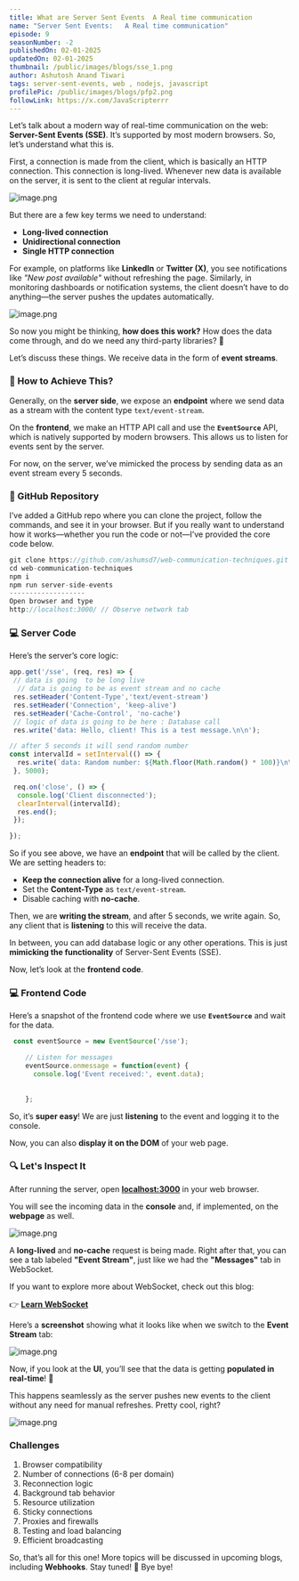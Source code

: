 ```yaml
---
title: What are Server Sent Events  A Real time communication
name: "Server Sent Events:   A Real time communication"
episode: 9
seasonNumber: -2
publishedOn: 02-01-2025
updatedOn: 02-01-2025
thumbnail: /public/images/blogs/sse_1.png
author: Ashutosh Anand Tiwari
tags: server-sent-events, web , nodejs, javascript
profilePic: /public/images/blogs/pfp2.png
followLink: https://x.com/JavaScripterrr
---
```

Let’s talk about a modern way of real-time communication on the web: **Server-Sent Events (SSE)**. It’s supported by most modern browsers. So, let’s understand what this is.

First, a connection is made from the client, which is basically an HTTP connection. This connection is long-lived. Whenever new data is available on the server, it is sent to the client at regular intervals.

![image.png](/public/images/blogs/sse_2.png)

But there are a few key terms we need to understand:

* **Long-lived connection**
* **Unidirectional connection**
* **Single HTTP connection**

For example, on platforms like **LinkedIn** or **Twitter (X)**, you see notifications like *"New post available"* without refreshing the page. Similarly, in monitoring dashboards or notification systems, the client doesn’t have to do anything—the server pushes the updates automatically.

![image.png](/public/images/blogs/sse_3.png)

So now you might be thinking, **how does this work?** How does the data come through, and do we need any third-party libraries? 🤔

Let’s discuss these things. We receive data in the form of **event streams**.

### 🚀 How to Achieve This?

Generally, on the **server side**, we expose an **endpoint** where we send data as a stream with the content type `text/event-stream`.

On the **frontend**, we make an HTTP API call and use the **`EventSource`** API, which is natively supported by modern browsers. This allows us to listen for events sent by the server.

For now, on the server, we’ve mimicked the process by sending data as an event stream every 5 seconds.

### 📂 GitHub Repository

I’ve added a GitHub repo where you can clone the project, follow the commands, and see it in your browser. But if you really want to understand how it works—whether you run the code or not—I’ve provided the core code below.

```jsx
git clone https://github.com/ashumsd7/web-communication-techniques.git
cd web-communication-techniques
npm i
npm run server-side-events
-------------------
Open browser and type
http://localhost:3000/ // Observe network tab
```

### 💻 Server Code

Here’s the server’s core logic:

```jsx
app.get('/sse', (req, res) => {
 // data is going  to be long live 
  // data is going to be as event stream and no cache 
 res.setHeader('Content-Type','text/event-stream')
 res.setHeader('Connection', 'keep-alive')
 res.setHeader('Cache-Control', 'no-cache')
 // logic of data is going to be here : Database call 
 res.write('data: Hello, client! This is a test message.\n\n');

// after 5 seconds it will send random number 
const intervalId = setInterval(() => {
  res.write(`data: Random number: ${Math.floor(Math.random() * 100)}\n\n`);
 }, 5000);

 req.on('close', () => {
  console.log('Client disconnected');
  clearInterval(intervalId);
  res.end();
 });

});
```

So if you see above, we have an **endpoint** that will be called by the client. We are setting headers to:

* **Keep the connection alive** for a long-lived connection.
* Set the **Content-Type** as `text/event-stream`.
* Disable caching with **no-cache**.

Then, we are **writing the stream**, and after 5 seconds, we write again. So, any client that is **listening** to this will receive the data.

In between, you can add database logic or any other operations. This is just **mimicking the functionality** of Server-Sent Events (SSE).

Now, let’s look at the **frontend code**.

### 💻 Frontend Code

Here’s a snapshot of the frontend code where we use **`EventSource`** and wait for the data.

```jsx
 const eventSource = new EventSource('/sse');

    // Listen for messages
    eventSource.onmessage = function(event) {
      console.log('Event received:', event.data);
     
      
    };
```

So, it’s **super easy**! We are just **listening** to the event and logging it to the console.

Now, you can also **display it on the DOM** of your web page.

### 🔍 Let's Inspect It

After running the server, open **[localhost:3000](http://localhost:3000/)** in your web browser.

You will see the incoming data in the **console** and, if implemented, on the **webpage** as well.

![image.png](/public/images/blogs/sse_4.png)

A **long-lived** and **no-cache** request is being made. Right after that, you can see a tab labeled **"Event Stream"**, just like we had the **"Messages"** tab in WebSocket.

If you want to explore more about WebSocket, check out this blog:

👉 **[Learn WebSocket](https://heyashu.in/blog/web-socket-lets-chat)**

Here’s a **screenshot** showing what it looks like when we switch to the **Event Stream** tab:

![image.png](/public/images/blogs/sse_5.png)

Now, if you look at the **UI**, you’ll see that the data is getting **populated in real-time**! 🚀

This happens seamlessly as the server pushes new events to the client without any need for manual refreshes. Pretty cool, right?

![image.png](/public/images/blogs/sse_6.png)

### **Challenges**

1. Browser compatibility
2. Number of connections (6-8 per domain)
3. Reconnection logic
4. Background tab behavior
5. Resource utilization
6. Sticky connections
7. Proxies and firewalls
8. Testing and load balancing
9. Efficient broadcasting

So, that’s all for this one! More topics will be discussed in upcoming blogs, including **Webhooks**. Stay tuned! 👋 Bye bye!
